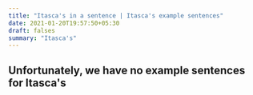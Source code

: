 ```yaml
---
title: "Itasca's in a sentence | Itasca's example sentences"
date: 2021-01-20T19:57:50+05:30
draft: falses
summary: "Itasca's"
---
```

## Unfortunately, we have no example sentences for Itasca's                 
